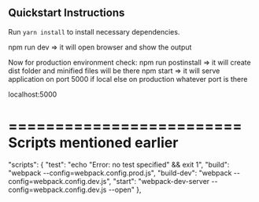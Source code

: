 ## Quickstart Instructions
Run `yarn install` to install necessary dependencies.

npm run dev => it will open browser and show the output


Now for production environment check:
npm run postinstall => it will create dist folder and minified files will be there
npm start => it will serve application on port 5000 if local else on production whatever port is there

localhost:5000

=========================
Scripts mentioned earlier
==========================
  "scripts": {
    "test": "echo \"Error: no test specified\" && exit 1",
    "build": "webpack --config=webpack.config.prod.js",
    "build-dev": "webpack --config=webpack.config.dev.js",
    "start": "webpack-dev-server --config=webpack.config.dev.js --open"
  },
